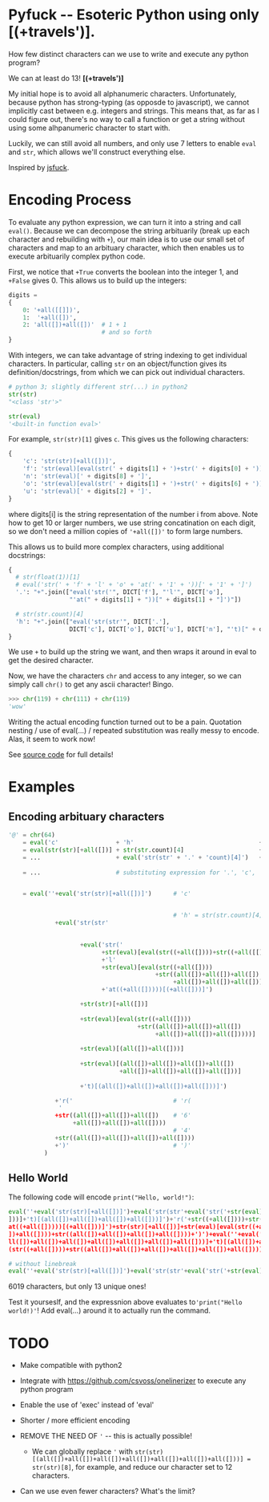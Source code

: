 # Pyfuck -- Esoteric Python using only **[(+travels')]**.

How few distinct characters can we use to write and execute any python program?

We can at least do 13! **[(+travels')]**

My initial hope is to avoid all alphanumeric characters. Unfortunately, because python has strong-typing (as opposde to javascript), we cannot implicitly cast between e.g. integers and strings. This means that, as far as I could figure out, there's no way to call a function or get a string without using some alhpanumeric character to start with.

Luckily, we can still avoid all numbers, and only use 7 letters to enable `eval` and `str`, which allows we'll construct everything else.

Inspired by [jsfuck](jsfuck.com).



# Encoding Process

To evaluate any python expression, we can turn it into a string and call `eval()`. Because we can decompose the string arbituarily (break up each character and rebuilding with `+`), our main idea is to use our small set of characters and map to an arbituary character, which then enables us to execute arbituarily complex python code.


First, we notice that `+True` converts the boolean into the integer 1, and `+False` gives 0. This allows us to build up the integers:

```python
digits =
{
    0: '+all([[]])',
    1:  '+all([])',
    2: 'all([])+all([])'  # 1 + 1
                          # and so forth
}
```

With integers, we can take advantage of string indexing to get individual characters. In particular, calling `str` on an object/function gives its definition/docstrings, from which we can pick out individual characters.

```python
# python 3; slightly different str(...) in python2
str(str)
"<class 'str'>"

str(eval)
'<built-in function eval>'
```

For example, `str(str)[1]` gives `c`. This gives us the following characters:

```python
{
    'c': 'str(str)[+all([])]',                                              # str(str)[1]
    'f': 'str(eval)[eval(str(' + digits[1] + ')+str(' + digits[0] + '))]',  # str(eval)[10]
    'n': 'str(eval)[' + digits[8] + ']',                                    # str(eval)[8]
    'o': 'str(eval)[eval(str(' + digits[1] + ')+str(' + digits[6] + '))]',  # str(eval)[16]
    'u': 'str(eval)[' + digits[2] + ']'.                                    # str(eval)[2]
}

```

where digits[i] is the string representation of the number i from above. Note how to get 10 or larger numbers, we use string concatination on each digit, so we don't need a million copies of `'+all([])'` to form large numbers.

This allows us to build more complex characters, using additional docstrings:

```python
{
  # str(float(1))[1]
  # eval('str(' + 'f' + 'l' + 'o' + 'at(' + '1' + '))[' + '1' + ']')
  '.': "+".join(["eval('str('", DICT['f'], "'l'", DICT['o'],
                 "'at(" + digits[1] + "))[" + digits[1] + "]')"])

  # str(str.count)[4]
  'h': "+".join(["eval('str(str'", DICT['.'],
                 DICT['c'], DICT['o'], DICT['u'], DICT['n'], "'t)[" + digits[4] + "]')"])
}
```

We use `+` to build up the string we want, and then wraps it around in eval to get the desired character.


Now, we have the characters `chr` and access to any integer, so we can simply call `chr()` to get any ascii character! Bingo.

```python
>>> chr(119) + chr(111) + chr(119)
'wow'
```



Writing the actual encoding function turned out to be a pain. Quotation nesting / use of eval(...) / repeated substitution was really messy to encode. Alas, it seem to work now!


See [source code](pyfuck.py) for full details!



# Examples

## Encoding arbituary characters

```python
'@' = chr(64)
    = eval('c'                + 'h'                                   + 'r(' + '64' + ')')
    = eval(str(str)[+all([])] + str(str.count)[4]                     + 'r(' + str(6) + str(4) + ')')
    = ...                     + eval('str(str' + '.' + 'count)[4]')   + 'r(' + str((1+1+1+1+1+1)+str((1+1+1+1)+')')
    
    = ...                     # substituting expression for '.', 'c', 'o', 'u', 'n'; substituing +all([]) for 1


    = eval(''+eval('str(str)[+all([])]')      # 'c'


                                              # 'h' = str(str.count)[4]
             +eval('str(str'                                              # str(str
                                                                          # '.' = str(float(1)[1])

                    +eval('str('                                                          # str(
                          +str(eval)[eval(str((+all([])))+str((+all([[]]))))]             # f
                          +'l'                                                            # l
                          +str(eval)[eval(str((+all([])))                                 # o
                                         +str((all([])+all([])+all([])
                                              +all([])+all([])+all([]))))]
                          +'at((+all([]))))[(+all([]))]')                                 # at(1)[1]

                    +str(str)[+all([])]                                   # c 
                                                                          # o = str(eval)[16]
                    +str(eval)[eval(str((+all([])))
                                    +str((all([])+all([])+all([])
                                         +all([])+all([])+all([]))))]
                                                 
                    +str(eval)[(all([])+all([]))]                         # u
                                                               
                    +str(eval)[(all([])+all([])+all([])+all([])           # n
                               +all([])+all([])+all([])+all([]))]
                                                                 
                    +'t)[(all([])+all([])+all([])+all([]))]')             # t)[4]

             +'r('                            # 'r(
              '
             +str((all([])+all([])+all([])    # '6'
                  +all([])+all([])+all([])))
                                              # '4'
             +str((all([])+all([])+all([])+all([])))
             +')'                             # ')'
          )

```


## Hello World

The following code will encode `print("Hello, world!")`:


```python
eval(''+eval('str(str)[+all([])]')+eval('str(str'+eval('str('+str(eval)[eval(str((+all([])))+str((+all([[]]))))]+'l'+str(eval)[eval(str((+all([])))+str((all([])+all([])+all([])+all([])+all([])+all([]))))]+'at((+all([]))))[(+all([]))]')+str(str)[+all([])]+str(eval)[eval(str((+all([])))+str((all([])+all([])+all([])+all([])+all([])+all([]))))]+str(eval)[(all([])+all([]))]+str(eval)[(all([])+all([])+all([])+all([])+all([])+all([])+all([])+all([]))]+'t)[(all([])+all([])+all([])+all([]))]')+'r('+str((+all([])))+str((+all([])))+str((all([])+all([])))+')')+'r'+eval(''+eval('str(str)[+all([])]')+eval('str(str'+eval('str('+str(eval)[eval(str((+all([])))+str((+all([[]]))))]+'l'+str(eval)[eval(str((+all([])))+str((all([])+all([])+all([])+all([])+all([])+all([]))))]+'at((+all([]))))[(+all([]))]')+str(str)[+all([])]+str(eval)[eval(str((+all([])))+str((all([])+all([])+all([])+all([])+all([])+all([]))))]+str(eval)[(all([])+all([]))]+str(eval)[(all([])+all([])+all([])+all([])+all([])+all([])+all([])+all([
]))]+'t)[(all([])+all([])+all([])+all([]))]')+'r('+str((+all([])))+str((+all([[]])))+str((all([])+all([])+all([])+all([])+all([])))+')')+eval('str(eval)[(all([])+all([])+all([])+all([])+all([])+all([])+all([])+all([]))]')+'t('+eval(''+eval('str(str)[+all([])]')+eval('str(str'+eval('str('+str(eval)[eval(str((+all([])))+str((+all([[]]))))]+'l'+str(eval)[eval(str((+all([])))+str((all([])+all([])+all([])+all([])+all([])+all([]))))]+'at((+all([]))))[(+all([]))]')+str(str)[+all([])]+str(eval)[eval(str((+all([])))+str((all([])+all([])+all([])+all([])+all([])+all([]))))]+str(eval)[(all([])+all([]))]+str(eval)[(all([])+all([])+all([])+all([])+all([])+all([])+all([])+all([]))]+'t)[(all([])+all([])+all([])+all([]))]')+'r('+str((all([])+all([])+all([])))+str((all([])+all([])+all([])+all([])))+')')+eval(''+eval('str(str)[+all([])]')+eval('str(str'+eval('str('+str(eval)[eval(str((+all([])))+str((+all([[]]))))]+'l'+str(eval)[eval(str((+all([])))+str((all([])+all([])+all([])+all([])+all([])+all([]))))]+'
at((+all([]))))[(+all([]))]')+str(str)[+all([])]+str(eval)[eval(str((+all([])))+str((all([])+all([])+all([])+all([])+all([])+all([]))))]+str(eval)[(all([])+all([]))]+str(eval)[(all([])+all([])+all([])+all([])+all([])+all([])+all([])+all([]))]+'t)[(all([])+all([])+all([])+all([]))]')+'r('+str((all([])+all([])+all([])+all([])+all([])+all([])+all([])))+str((all([])+all([])))+')')+'ell'+eval('str(eval)[eval(str((+all([])))+str((all([])+all([])+all([])+all([])+all([])+all([]))))]')+eval(''+eval('str(str)[+all([])]')+eval('str(str'+eval('str('+str(eval)[eval(str((+all([])))+str((+all([[]]))))]+'l'+str(eval)[eval(str((+all([])))+str((all([])+all([])+all([])+all([])+all([])+all([]))))]+'at((+all([]))))[(+all([]))]')+str(str)[+all([])]+str(eval)[eval(str((+all([])))+str((all([])+all([])+all([])+all([])+all([])+all([]))))]+str(eval)[(all([])+all([]))]+str(eval)[(all([])+all([])+all([])+all([])+all([])+all([])+all([])+all([]))]+'t)[(all([])+all([])+all([])+all([]))]')+'r('+str((all([])+all([])+all([
])+all([])))+str((all([])+all([])+all([])+all([])))+')')+eval(''+eval('str(str)[+all([])]')+eval('str(str'+eval('str('+str(eval)[eval(str((+all([])))+str((+all([[]]))))]+'l'+str(eval)[eval(str((+all([])))+str((all([])+all([])+all([])+all([])+all([])+all([]))))]+'at((+all([]))))[(+all([]))]')+str(str)[+all([])]+str(eval)[eval(str((+all([])))+str((all([])+all([])+all([])+all([])+all([])+all([]))))]+str(eval)[(all([])+all([]))]+str(eval)[(all([])+all([])+all([])+all([])+all([])+all([])+all([])+all([]))]+'t)[(all([])+all([])+all([])+all([]))]')+'r('+str((all([])+all([])+all([])))+str((all([])+all([])))+')')+eval(''+eval('str(str)[+all([])]')+eval('str(str'+eval('str('+str(eval)[eval(str((+all([])))+str((+all([[]]))))]+'l'+str(eval)[eval(str((+all([])))+str((all([])+all([])+all([])+all([])+all([])+all([]))))]+'at((+all([]))))[(+all([]))]')+str(str)[+all([])]+str(eval)[eval(str((+all([])))+str((all([])+all([])+all([])+all([])+all([])+all([]))))]+str(eval)[(all([])+all([]))]+str(eval)[(all([])+a
ll([])+all([])+all([])+all([])+all([])+all([])+all([]))]+'t)[(all([])+all([])+all([])+all([]))]')+'r('+str((+all([])))+str((+all([])))+str((all([])+all([])+all([])+all([])+all([])+all([])+all([])+all([])+all([])))+')')+eval('str(eval)[eval(str((+all([])))+str((all([])+all([])+all([])+all([])+all([])+all([]))))]')+'rl'+eval(''+eval('str(str)[+all([])]')+eval('str(str'+eval('str('+str(eval)[eval(str((+all([])))+str((+all([[]]))))]+'l'+str(eval)[eval(str((+all([])))+str((all([])+all([])+all([])+all([])+all([])+all([]))))]+'at((+all([]))))[(+all([]))]')+str(str)[+all([])]+str(eval)[eval(str((+all([])))+str((all([])+all([])+all([])+all([])+all([])+all([]))))]+str(eval)[(all([])+all([]))]+str(eval)[(all([])+all([])+all([])+all([])+all([])+all([])+all([])+all([]))]+'t)[(all([])+all([])+all([])+all([]))]')+'r('+str((+all([])))+str((+all([[]])))+str((+all([[]])))+')')+eval(''+eval('str(str)[+all([])]')+eval('str(str'+eval('str('+str(eval)[eval(str((+all([])))+str((+all([[]]))))]+'l'+str(eval)[eval
(str((+all([])))+str((all([])+all([])+all([])+all([])+all([])+all([]))))]+'at((+all([]))))[(+all([]))]')+str(str)[+all([])]+str(eval)[eval(str((+all([])))+str((all([])+all([])+all([])+all([])+all([])+all([]))))]+str(eval)[(all([])+all([]))]+str(eval)[(all([])+all([])+all([])+all([])+all([])+all([])+all([])+all([]))]+'t)[(all([])+all([])+all([])+all([]))]')+'r('+str((all([])+all([])+all([])))+str((all([])+all([])+all([])))+')')+eval(''+eval('str(str)[+all([])]')+eval('str(str'+eval('str('+str(eval)[eval(str((+all([])))+str((+all([[]]))))]+'l'+str(eval)[eval(str((+all([])))+str((all([])+all([])+all([])+all([])+all([])+all([]))))]+'at((+all([]))))[(+all([]))]')+str(str)[+all([])]+str(eval)[eval(str((+all([])))+str((all([])+all([])+all([])+all([])+all([])+all([]))))]+str(eval)[(all([])+all([]))]+str(eval)[(all([])+all([])+all([])+all([])+all([])+all([])+all([])+all([]))]+'t)[(all([])+all([])+all([])+all([]))]')+'r('+str((all([])+all([])+all([])))+str((all([])+all([])+all([])+all([])))+')')+')'

```

```python
# without linebreak
eval(''+eval('str(str)[+all([])]')+eval('str(str'+eval('str('+str(eval)[eval(str((+all([])))+str((+all([[]]))))]+'l'+str(eval)[eval(str((+all([])))+str((all([])+all([])+all([])+all([])+all([])+all([]))))]+'at((+all([]))))[(+all([]))]')+str(str)[+all([])]+str(eval)[eval(str((+all([])))+str((all([])+all([])+all([])+all([])+all([])+all([]))))]+str(eval)[(all([])+all([]))]+str(eval)[(all([])+all([])+all([])+all([])+all([])+all([])+all([])+all([]))]+'t)[(all([])+all([])+all([])+all([]))]')+'r('+str((+all([])))+str((+all([])))+str((all([])+all([])))+')')+'r'+eval(''+eval('str(str)[+all([])]')+eval('str(str'+eval('str('+str(eval)[eval(str((+all([])))+str((+all([[]]))))]+'l'+str(eval)[eval(str((+all([])))+str((all([])+all([])+all([])+all([])+all([])+all([]))))]+'at((+all([]))))[(+all([]))]')+str(str)[+all([])]+str(eval)[eval(str((+all([])))+str((all([])+all([])+all([])+all([])+all([])+all([]))))]+str(eval)[(all([])+all([]))]+str(eval)[(all([])+all([])+all([])+all([])+all([])+all([])+all([])+all([]))]+'t)[(all([])+all([])+all([])+all([]))]')+'r('+str((+all([])))+str((+all([[]])))+str((all([])+all([])+all([])+all([])+all([])))+')')+eval('str(eval)[(all([])+all([])+all([])+all([])+all([])+all([])+all([])+all([]))]')+'t('+eval(''+eval('str(str)[+all([])]')+eval('str(str'+eval('str('+str(eval)[eval(str((+all([])))+str((+all([[]]))))]+'l'+str(eval)[eval(str((+all([])))+str((all([])+all([])+all([])+all([])+all([])+all([]))))]+'at((+all([]))))[(+all([]))]')+str(str)[+all([])]+str(eval)[eval(str((+all([])))+str((all([])+all([])+all([])+all([])+all([])+all([]))))]+str(eval)[(all([])+all([]))]+str(eval)[(all([])+all([])+all([])+all([])+all([])+all([])+all([])+all([]))]+'t)[(all([])+all([])+all([])+all([]))]')+'r('+str((all([])+all([])+all([])))+str((all([])+all([])+all([])+all([])))+')')+eval(''+eval('str(str)[+all([])]')+eval('str(str'+eval('str('+str(eval)[eval(str((+all([])))+str((+all([[]]))))]+'l'+str(eval)[eval(str((+all([])))+str((all([])+all([])+all([])+all([])+all([])+all([]))))]+'at((+all([]))))[(+all([]))]')+str(str)[+all([])]+str(eval)[eval(str((+all([])))+str((all([])+all([])+all([])+all([])+all([])+all([]))))]+str(eval)[(all([])+all([]))]+str(eval)[(all([])+all([])+all([])+all([])+all([])+all([])+all([])+all([]))]+'t)[(all([])+all([])+all([])+all([]))]')+'r('+str((all([])+all([])+all([])+all([])+all([])+all([])+all([])))+str((all([])+all([])))+')')+'ell'+eval('str(eval)[eval(str((+all([])))+str((all([])+all([])+all([])+all([])+all([])+all([]))))]')+eval(''+eval('str(str)[+all([])]')+eval('str(str'+eval('str('+str(eval)[eval(str((+all([])))+str((+all([[]]))))]+'l'+str(eval)[eval(str((+all([])))+str((all([])+all([])+all([])+all([])+all([])+all([]))))]+'at((+all([]))))[(+all([]))]')+str(str)[+all([])]+str(eval)[eval(str((+all([])))+str((all([])+all([])+all([])+all([])+all([])+all([]))))]+str(eval)[(all([])+all([]))]+str(eval)[(all([])+all([])+all([])+all([])+all([])+all([])+all([])+all([]))]+'t)[(all([])+all([])+all([])+all([]))]')+'r('+str((all([])+all([])+all([])+all([])))+str((all([])+all([])+all([])+all([])))+')')+eval(''+eval('str(str)[+all([])]')+eval('str(str'+eval('str('+str(eval)[eval(str((+all([])))+str((+all([[]]))))]+'l'+str(eval)[eval(str((+all([])))+str((all([])+all([])+all([])+all([])+all([])+all([]))))]+'at((+all([]))))[(+all([]))]')+str(str)[+all([])]+str(eval)[eval(str((+all([])))+str((all([])+all([])+all([])+all([])+all([])+all([]))))]+str(eval)[(all([])+all([]))]+str(eval)[(all([])+all([])+all([])+all([])+all([])+all([])+all([])+all([]))]+'t)[(all([])+all([])+all([])+all([]))]')+'r('+str((all([])+all([])+all([])))+str((all([])+all([])))+')')+eval(''+eval('str(str)[+all([])]')+eval('str(str'+eval('str('+str(eval)[eval(str((+all([])))+str((+all([[]]))))]+'l'+str(eval)[eval(str((+all([])))+str((all([])+all([])+all([])+all([])+all([])+all([]))))]+'at((+all([]))))[(+all([]))]')+str(str)[+all([])]+str(eval)[eval(str((+all([])))+str((all([])+all([])+all([])+all([])+all([])+all([]))))]+str(eval)[(all([])+all([]))]+str(eval)[(all([])+all([])+all([])+all([])+all([])+all([])+all([])+all([]))]+'t)[(all([])+all([])+all([])+all([]))]')+'r('+str((+all([])))+str((+all([])))+str((all([])+all([])+all([])+all([])+all([])+all([])+all([])+all([])+all([])))+')')+eval('str(eval)[eval(str((+all([])))+str((all([])+all([])+all([])+all([])+all([])+all([]))))]')+'rl'+eval(''+eval('str(str)[+all([])]')+eval('str(str'+eval('str('+str(eval)[eval(str((+all([])))+str((+all([[]]))))]+'l'+str(eval)[eval(str((+all([])))+str((all([])+all([])+all([])+all([])+all([])+all([]))))]+'at((+all([]))))[(+all([]))]')+str(str)[+all([])]+str(eval)[eval(str((+all([])))+str((all([])+all([])+all([])+all([])+all([])+all([]))))]+str(eval)[(all([])+all([]))]+str(eval)[(all([])+all([])+all([])+all([])+all([])+all([])+all([])+all([]))]+'t)[(all([])+all([])+all([])+all([]))]')+'r('+str((+all([])))+str((+all([[]])))+str((+all([[]])))+')')+eval(''+eval('str(str)[+all([])]')+eval('str(str'+eval('str('+str(eval)[eval(str((+all([])))+str((+all([[]]))))]+'l'+str(eval)[eval(str((+all([])))+str((all([])+all([])+all([])+all([])+all([])+all([]))))]+'at((+all([]))))[(+all([]))]')+str(str)[+all([])]+str(eval)[eval(str((+all([])))+str((all([])+all([])+all([])+all([])+all([])+all([]))))]+str(eval)[(all([])+all([]))]+str(eval)[(all([])+all([])+all([])+all([])+all([])+all([])+all([])+all([]))]+'t)[(all([])+all([])+all([])+all([]))]')+'r('+str((all([])+all([])+all([])))+str((all([])+all([])+all([])))+')')+eval(''+eval('str(str)[+all([])]')+eval('str(str'+eval('str('+str(eval)[eval(str((+all([])))+str((+all([[]]))))]+'l'+str(eval)[eval(str((+all([])))+str((all([])+all([])+all([])+all([])+all([])+all([]))))]+'at((+all([]))))[(+all([]))]')+str(str)[+all([])]+str(eval)[eval(str((+all([])))+str((all([])+all([])+all([])+all([])+all([])+all([]))))]+str(eval)[(all([])+all([]))]+str(eval)[(all([])+all([])+all([])+all([])+all([])+all([])+all([])+all([]))]+'t)[(all([])+all([])+all([])+all([]))]')+'r('+str((all([])+all([])+all([])))+str((all([])+all([])+all([])+all([])))+')')+')'
```

6019 characters, but only 13 unique ones!

Test it yourseslf, and the expressnion above evaluates to`'print("Hello world!)'`! Add eval(...) around it to actually run the command.





# TODO

* Make compatible with python2
* Integrate with https://github.com/csvoss/onelinerizer to execute any python program
* Enable the use of 'exec' instead of 'eval'
* Shorter / more efficient encoding

* REMOVE THE NEED OF `'`  -- this is actually possible!
  - We can globally replace `'` with `str(str)[(all([])+all([])+all([])+all([])+all([])+all([])+all([]))] = str(str)[8]`, for example, and reduce our character set to 12 characters.
* Can we use even fewer characters? What's the limit?


